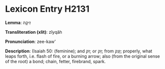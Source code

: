 # Lexicon Entry H2131

**Lemma**: זִיקָה

**Transliteration (xlit)**: zîyqâh

**Pronunciation**: zee-kaw'

**Description**:
(Isaiah 50: (feminine); and זִק; or זֵק; from זָנַק; properly, what leaps forth, i.e. flash of fire, or a burning arrow; also (from the original sense of the root) a bond; chain, fetter, firebrand, spark.
